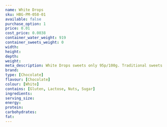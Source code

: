 ```yaml
---
name: White Drops
sku: HBG-PM-058-01
available: false
purchase_option: 1
price: 0.01
cost_price: 0.0038
container_water_weight: 919
container_sweets_weight: 0
width: 
height: 
depth: 
weight: 
meta_description: White Drops sweets only 95p/100g. Traditional sweets and more at Humbugs Confectionery Store. Specialists in satisfying your sweet tooth!
brand: 
type: [Chocolate]
flavour: [Chocolate]
colour: [White]
contains: [Gluten, Lactose, Nuts, Sugar]
ingredients: 
serving_size: 
energy: 
protein: 
carbohydrates: 
fat: 
---
```

